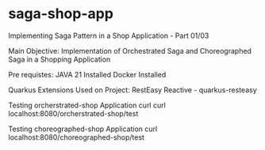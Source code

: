 # saga-shop-app
Implementing Saga Pattern in a Shop Application - Part 01/03

Main Objective: Implementation of Orchestrated Saga and Choreographed Saga in a Shopping Application

Pre requistes:
JAVA 21 Installed
Docker  Installed

Quarkus Extensions Used on Project:
RestEasy Reactive - quarkus-resteasy

Testing orcherstrated-shop Application
curl curl localhost:8080/orcherstrated-shop/test

Testing choreographed-shop Application
curl localhost:8080/choreographed-shop/test
